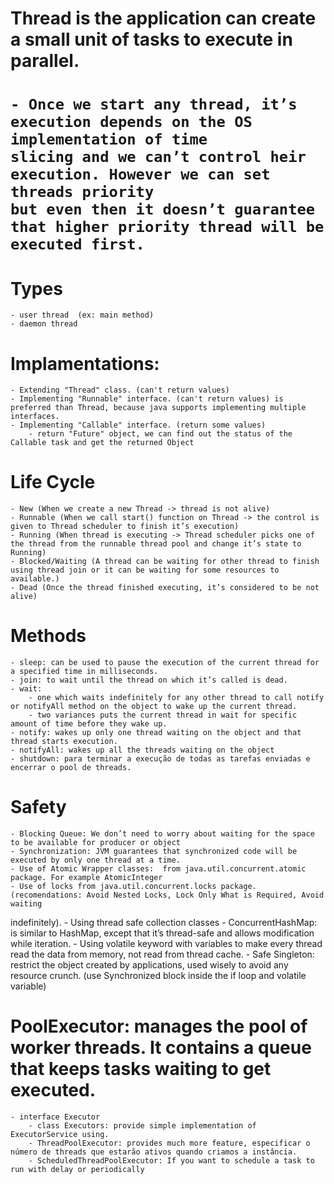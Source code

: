 <h1 aligh="center">Thread is the application can create a small unit of tasks to execute in parallel. <h1> 
	
	- Once we start any thread, it’s execution depends on the OS implementation of time 
	slicing and we can’t control heir execution. However we can set threads priority 
	but even then it doesn’t guarantee that higher priority thread will be executed first.
	
# Types 
	- user thread  (ex: main method)
	- daemon thread
	
# Implamentations:
	
	- Extending "Thread" class. (can't return values)
	- Implementing "Runnable" interface. (can't return values) is preferred than Thread, because java supports implementing multiple interfaces.
	- Implementing "Callable" interface. (return some values) 
		- return "Future" object, we can find out the status of the Callable task and get the returned Object

# Life Cycle
  
	- New (When we create a new Thread -> thread is not alive)
	- Runnable (When we call start() function on Thread -> the control is given to Thread scheduler to finish it’s execution)
	- Running (When thread is executing -> Thread scheduler picks one of the thread from the runnable thread pool and change it’s state to Running)
	- Blocked/Waiting (A thread can be waiting for other thread to finish using thread join or it can be waiting for some resources to available.)
	- Dead (Once the thread finished executing, it’s considered to be not alive)
	
# Methods
  
	- sleep: can be used to pause the execution of the current thread for a specified time in milliseconds.
	- join: to wait until the thread on which it’s called is dead.
	- wait: 
		- one which waits indefinitely for any other thread to call notify or notifyAll method on the object to wake up the current thread.
		- two variances puts the current thread in wait for specific amount of time before they wake up.
	- notify: wakes up only one thread waiting on the object and that thread starts execution.		
	- notifyAll: wakes up all the threads waiting on the object
	- shutdown: para terminar a execução de todas as tarefas enviadas e encerrar o pool de threads. 

# Safety
  
	- Blocking Queue: We don’t need to worry about waiting for the space to be available for producer or object
	- Synchronization: JVM guarantees that synchronized code will be executed by only one thread at a time. 
	- Use of Atomic Wrapper classes:  from java.util.concurrent.atomic package. For example AtomicInteger
	- Use of locks from java.util.concurrent.locks package. (recomendations: Avoid Nested Locks, Lock Only What is Required, Avoid waiting 	
  indefinitely).
	- Using thread safe collection classes
	     - ConcurrentHashMap: is similar to HashMap, except that it’s thread-safe and allows modification while iteration.
	- Using volatile keyword with variables to make every thread read the data from memory, not read from thread cache.
	- Safe Singleton: restrict the object created by applications, used wisely to avoid any resource crunch. (use Synchronized block inside the if 	 	  loop and volatile variable)

# PoolExecutor: manages the pool of worker threads. It contains a queue that keeps tasks waiting to get executed.
		
    - interface Executor
		- class Executors: provide simple implementation of ExecutorService using. 
		- ThreadPoolExecutor: provides much more feature, especificar o número de threads que estarão ativos quando criamos a instância.
		- ScheduledThreadPoolExecutor: If you want to schedule a task to run with delay or periodically
